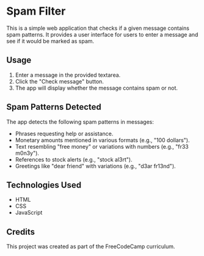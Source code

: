 # Spam Filter

This is a simple web application that checks if a given message contains spam patterns. It provides a user interface for users to enter a message and see if it would be marked as spam.

## Usage

1. Enter a message in the provided textarea.
2. Click the "Check message" button.
3. The app will display whether the message contains spam or not.

## Spam Patterns Detected

The app detects the following spam patterns in messages:

- Phrases requesting help or assistance.
- Monetary amounts mentioned in various formats (e.g., "100 dollars").
- Text resembling "free money" or variations with numbers (e.g., "fr33 m0n3y").
- References to stock alerts (e.g., "stock al3rt").
- Greetings like "dear friend" with variations (e.g., "d3ar fr13nd").

## Technologies Used

- HTML
- CSS
- JavaScript

## Credits

This project was created as part of the FreeCodeCamp curriculum.
